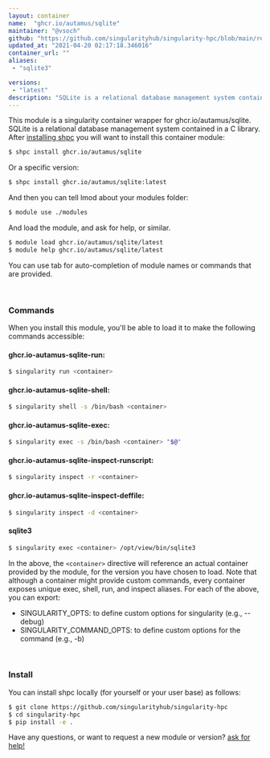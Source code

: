 ```yaml
---
layout: container
name:  "ghcr.io/autamus/sqlite"
maintainer: "@vsoch"
github: "https://github.com/singularityhub/singularity-hpc/blob/main/registry/ghcr.io/autamus/sqlite/container.yaml"
updated_at: "2021-04-20 02:17:18.346016"
container_url: ""
aliases:
 - "sqlite3"

versions:
 - "latest"
description: "SQLite is a relational database management system contained in a C library. "
---
```


This module is a singularity container wrapper for ghcr.io/autamus/sqlite.
SQLite is a relational database management system contained in a C library. 
After [installing shpc](#install) you will want to install this container module:

```bash
$ shpc install ghcr.io/autamus/sqlite
```

Or a specific version:

```bash
$ shpc install ghcr.io/autamus/sqlite:latest
```

And then you can tell lmod about your modules folder:

```bash
$ module use ./modules
```

And load the module, and ask for help, or similar.

```bash
$ module load ghcr.io/autamus/sqlite/latest
$ module help ghcr.io/autamus/sqlite/latest
```

You can use tab for auto-completion of module names or commands that are provided.

<br>

### Commands

When you install this module, you'll be able to load it to make the following commands accessible:

#### ghcr.io-autamus-sqlite-run:

```bash
$ singularity run <container>
```

#### ghcr.io-autamus-sqlite-shell:

```bash
$ singularity shell -s /bin/bash <container>
```

#### ghcr.io-autamus-sqlite-exec:

```bash
$ singularity exec -s /bin/bash <container> "$@"
```

#### ghcr.io-autamus-sqlite-inspect-runscript:

```bash
$ singularity inspect -r <container>
```

#### ghcr.io-autamus-sqlite-inspect-deffile:

```bash
$ singularity inspect -d <container>
```


#### sqlite3
       
```bash
$ singularity exec <container> /opt/view/bin/sqlite3
```



In the above, the `<container>` directive will reference an actual container provided
by the module, for the version you have chosen to load. Note that although a container
might provide custom commands, every container exposes unique exec, shell, run, and
inspect aliases. For each of the above, you can export:

 - SINGULARITY_OPTS: to define custom options for singularity (e.g., --debug)
 - SINGULARITY_COMMAND_OPTS: to define custom options for the command (e.g., -b)

<br>
  
### Install

You can install shpc locally (for yourself or your user base) as follows:

```bash
$ git clone https://github.com/singularityhub/singularity-hpc
$ cd singularity-hpc
$ pip install -e .
```

Have any questions, or want to request a new module or version? [ask for help!](https://github.com/singularityhub/singularity-hpc/issues)